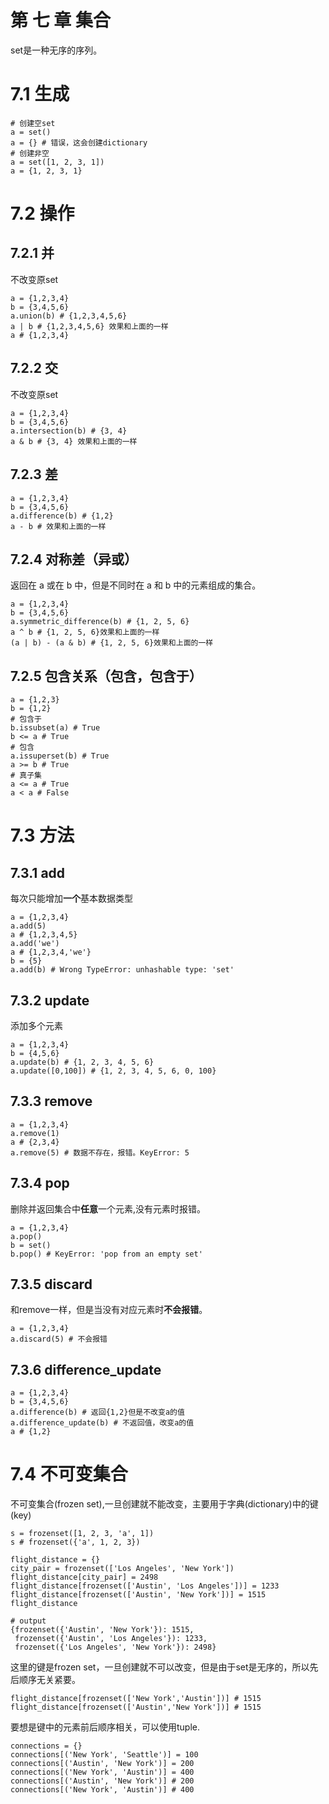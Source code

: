 # 第 七 章 集合

set是一种无序的序列。

# 7.1 生成
```
# 创建空set
a = set()
a = {} # 错误，这会创建dictionary
# 创建非空
a = set([1, 2, 3, 1])
a = {1, 2, 3, 1}
```

# 7.2 操作
## 7.2.1 并
不改变原set
```
a = {1,2,3,4}
b = {3,4,5,6}
a.union(b) # {1,2,3,4,5,6}
a | b # {1,2,3,4,5,6} 效果和上面的一样
a # {1,2,3,4}
```
## 7.2.2 交
不改变原set
```
a = {1,2,3,4}
b = {3,4,5,6}
a.intersection(b) # {3, 4}
a & b # {3, 4} 效果和上面的一样
```
## 7.2.3 差
```
a = {1,2,3,4}
b = {3,4,5,6}
a.difference(b) # {1,2}
a - b # 效果和上面的一样
```
## 7.2.4 对称差（异或）
返回在 a 或在 b 中，但是不同时在 a 和 b 中的元素组成的集合。
```
a = {1,2,3,4}
b = {3,4,5,6}
a.symmetric_difference(b) # {1, 2, 5, 6}
a ^ b # {1, 2, 5, 6}效果和上面的一样
(a | b) - (a & b) # {1, 2, 5, 6}效果和上面的一样
```
## 7.2.5 包含关系（包含，包含于）
```
a = {1,2,3}
b = {1,2}
# 包含于
b.issubset(a) # True
b <= a # True
# 包含
a.issuperset(b) # True
a >= b # True
# 真子集
a <= a # True
a < a # False
```
# 7.3 方法
## 7.3.1 add
每次只能增加**一个**基本数据类型
```
a = {1,2,3,4}
a.add(5)
a # {1,2,3,4,5}
a.add('we')
a # {1,2,3,4,'we'}
b = {5}
a.add(b) # Wrong TypeError: unhashable type: 'set'
```
## 7.3.2 update
添加多个元素
```
a = {1,2,3,4}
b = {4,5,6}
a.update(b) # {1, 2, 3, 4, 5, 6}
a.update([0,100]) # {1, 2, 3, 4, 5, 6, 0, 100}
```
## 7.3.3 remove
```
a = {1,2,3,4}
a.remove(1)
a # {2,3,4}
a.remove(5) # 数据不存在，报错。KeyError: 5
```
## 7.3.4 pop
删除并返回集合中**任意**一个元素,没有元素时报错。
```
a = {1,2,3,4}
a.pop()
b = set()
b.pop() # KeyError: 'pop from an empty set'
```
## 7.3.5 discard
和remove一样，但是当没有对应元素时**不会报错**。
```
a = {1,2,3,4}
a.discard(5) # 不会报错
```
## 7.3.6 difference_update
```
a = {1,2,3,4}
b = {3,4,5,6}
a.difference(b) # 返回{1,2}但是不改变a的值
a.difference_update(b) # 不返回值，改变a的值
a # {1,2}
```
# 7.4 不可变集合
不可变集合(frozen set),一旦创建就不能改变，主要用于字典(dictionary)中的键(key)
```
s = frozenset([1, 2, 3, 'a', 1])
s # frozenset({'a', 1, 2, 3})
```

```
flight_distance = {}
city_pair = frozenset(['Los Angeles', 'New York'])
flight_distance[city_pair] = 2498
flight_distance[frozenset(['Austin', 'Los Angeles'])] = 1233
flight_distance[frozenset(['Austin', 'New York'])] = 1515
flight_distance

# output
{frozenset({'Austin', 'New York'}): 1515,
 frozenset({'Austin', 'Los Angeles'}): 1233,
 frozenset({'Los Angeles', 'New York'}): 2498}
```
这里的键是frozen set，一旦创建就不可以改变，但是由于set是无序的，所以先后顺序无关紧要。
```
flight_distance[frozenset(['New York','Austin'])] # 1515
flight_distance[frozenset(['Austin','New York'])] # 1515
```
要想是键中的元素前后顺序相关，可以使用tuple.
```
connections = {}
connections[('New York', 'Seattle')] = 100
connections[('Austin', 'New York')] = 200
connections[('New York', 'Austin')] = 400
connections[('Austin', 'New York')] # 200
connections[('New York', 'Austin')] # 400
```















